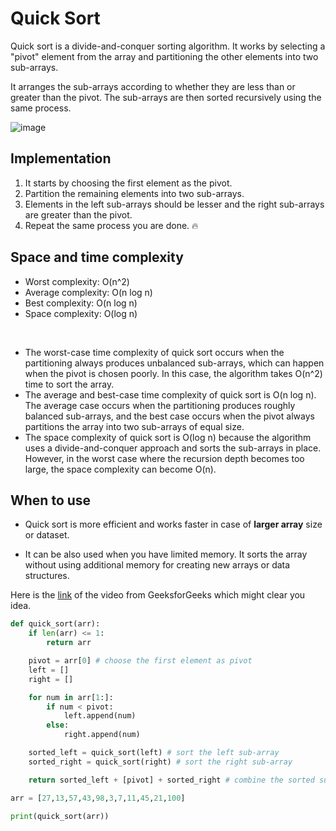 # Quick Sort

Quick sort is a divide-and-conquer sorting algorithm. It works by selecting a "pivot" element from the array and partitioning the other elements into two sub-arrays. 

It arranges the sub-arrays according to whether they are less than or greater than the pivot. The sub-arrays are then sorted recursively using the same process. 

![image](https://user-images.githubusercontent.com/33658792/236675836-d4e5dc68-56d6-4daf-801e-ec8c3050c5f8.png)

## Implementation

1. It starts by choosing the first element as the pivot.
2. Partition the remaining elements into two sub-arrays. 
3. Elements in the left sub-arrays should be lesser and the right sub-arrays are greater than the pivot.
4. Repeat the same process you are done. :fire:

## Space and time complexity

* Worst complexity: O(n^2)
* Average complexity: O(n log n)
* Best complexity: O(n log n)
* Space complexity: O(log n)

<br>

* The worst-case time complexity of quick sort occurs when the partitioning always produces unbalanced sub-arrays, which can happen when the pivot is chosen poorly. In this case, the algorithm takes O(n^2) time to sort the array.
* The average and best-case time complexity of quick sort is O(n log n). The average case occurs when the partitioning produces roughly balanced sub-arrays, and the best case occurs when the pivot always partitions the array into two sub-arrays of equal size.
* The space complexity of quick sort is O(log n) because the algorithm uses a divide-and-conquer approach and sorts the sub-arrays in place. However, in the worst case where the recursion depth becomes too large, the space complexity can become O(n).

## When to use

- Quick sort is more efficient and works faster in case of **larger array** size or dataset.

- It can be also used when you have limited memory.  It sorts the array without using additional memory for creating new arrays or data structures.

Here is the [link](https://www.youtube.com/watch?v=PgBzjlCcFvc) of the video from GeeksforGeeks which might clear you idea.

```python
def quick_sort(arr):
    if len(arr) <= 1:
        return arr

    pivot = arr[0] # choose the first element as pivot
    left = []
    right = []

    for num in arr[1:]:
        if num < pivot:
            left.append(num)
        else:
            right.append(num)

    sorted_left = quick_sort(left) # sort the left sub-array
    sorted_right = quick_sort(right) # sort the right sub-array

    return sorted_left + [pivot] + sorted_right # combine the sorted sub-arrays

arr = [27,13,57,43,98,3,7,11,45,21,100]

print(quick_sort(arr))
```
